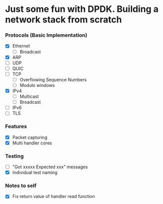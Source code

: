 # Just some fun with DPDK. Building a network stack from scratch


### Protocols (Basic Implementation)

- [X] Ethernet
    - [ ] Broadcast
- [X] ARP
- [ ] UDP
- [ ] QUIC
- [ ] TCP
    - [ ] Overflowing Sequence Numbers
    - [ ] Modulo windows
- [x] IPv4
    - [ ] Multicast
    - [ ] Broadcast
- [ ] IPv6
- [ ] TLS

### Features

- [x] Packet capturing
- [x] Multi handler cores
 
### Testing

- [ ] "Got xxxxx Expected xxx" messages
- [x] Individual test naming

### Notes to self
* [x] Fix return value of handler read function


